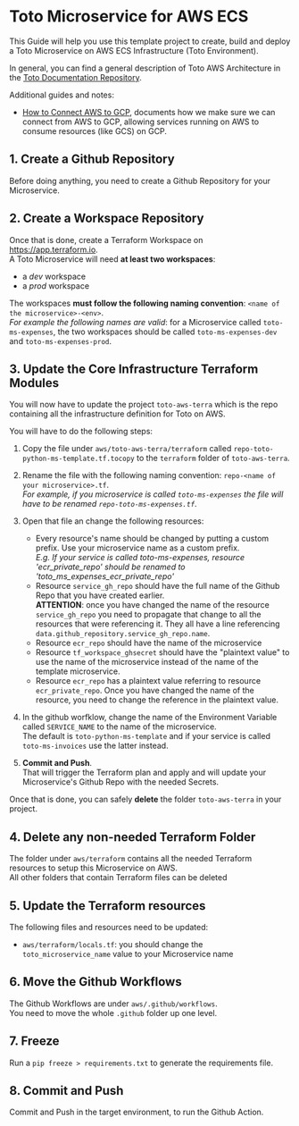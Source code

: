 # Toto Microservice for AWS ECS

This Guide will help you use this template project to create, build and deploy a Toto Microservice on AWS ECS Infrastructure (Toto Environment).

In general, you can find a general description of Toto AWS Architecture in the [Toto Documentation Repository](https://github.com/nicolasances/toto). 

Additional guides and notes:
 * [How to Connect AWS to GCP](./connecting-aws-to-gcp.md), documents how we make sure we can connect from AWS to GCP, allowing services running on AWS to consume resources (like GCS) on GCP.

## 1. Create a Github Repository
Before doing anything, you need to create a Github Repository for your Microservice.

## 2. Create a Workspace Repository
Once that is done, create a Terraform Workspace on https://app.terraform.io. <br>
A Toto Microservice will need **at least two workspaces**: 
* a *dev* workspace
* a *prod* workspace

The workspaces **must follow the following naming convention**: `<name of the microservice>-<env>`. <br>
*For example the following names are valid*: for a Microservice called `toto-ms-expenses`, the two workspaces should be called `toto-ms-expenses-dev` and `toto-ms-expenses-prod`.

## 3. Update the Core Infrastructure Terraform Modules
You will now have to update the project `toto-aws-terra` which is the repo containing all the infrastructure definition for Toto on AWS. 

You will have to do the following steps: 

1. Copy the file under `aws/toto-aws-terra/terraform` called `repo-toto-python-ms-template.tf.tocopy` to the `terraform` folder of `toto-aws-terra`.

2. Rename the file with the following naming convention: `repo-<name of your microservice>.tf`. <br>
*For example, if you microservice is called `toto-ms-expenses` the file will have to be renamed `repo-toto-ms-expenses.tf`*.

3. Open that file an change the following resources:
    * Every resource's name should be changed by putting a custom prefix. Use your microservice name as a custom prefix. <br>
    *E.g. If your service is called toto-ms-expenses, resource 'ecr_private_repo' should be renamed to 'toto_ms_expenses_ecr_private_repo'*
    * Resource `service_gh_repo` should have the full name of the Github Repo that you have created earlier. <br>
    **ATTENTION**: once you have changed the name of the resource `service_gh_repo` you need to propagate that change to all the resources that were referencing it. They all have a line referencing `data.github_repository.service_gh_repo.name`.
    * Resource `ecr_repo` should have the name of the microservice
    * Resource `tf_workspace_ghsecret` should have the "plaintext value" to use the name of the microservice instead of the name of the template microservice.
    * Resource `ecr_repo` has a plaintext value referring to resource `ecr_private_repo`. Once you have changed the name of the resource, you need to change the reference in the plaintext value.

4. In the github worfklow, change the name of the Environment Variable called `SERVICE_NAME` to the name of the microservice. <br>
The default is `toto-python-ms-template` and if your service is called `toto-ms-invoices` use the latter instead.

5. **Commit and Push**. <br>
That will trigger the Terraform plan and apply and will update your Microservice's Github Repo with the needed Secrets. 

Once that is done, you can safely **delete** the folder `toto-aws-terra` in your project. 

## 4. Delete any non-needed Terraform Folder
The folder under `aws/terraform` contains all the needed Terraform resources to setup this Microservice on AWS. <br>
All other folders that contain Terraform files can be deleted

## 5. Update the Terraform resources
The following files and resources need to be updated: 
* `aws/terraform/locals.tf`: you should change the `toto_microservice_name` value to your Microservice name

## 6. Move the Github Workflows
The Github Workflows are under `aws/.github/workflows`. <br>
You need to move the whole `.github` folder up one level. 

## 7. Freeze
Run a `pip freeze > requirements.txt` to generate the requirements file. 

## 8. Commit and Push
Commit and Push in the target environment, to run the Github Action.

